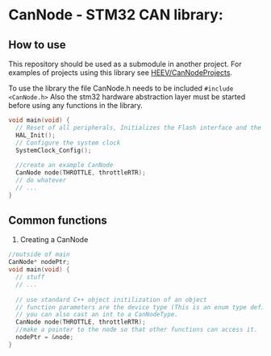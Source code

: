 # CanNode - STM32 CAN library:

## How to use
This repository should be used as a submodule in another project. For examples of projects using this library see 
[HEEV/CanNodeProjects](https://github.com/HEEV/CanNodeProjects). 

To use the library the file CanNode.h needs to be included `#include <CanNode.h>` Also the stm32 hardware abstraction layer
must be started before using any functions in the library. 

```cpp
void main(void) {
  // Reset of all peripherals, Initializes the Flash interface and the Systick.                   
  HAL_Init();                                                                                     
  // Configure the system clock                                                                   
  SystemClock_Config();  
  
  //create an example CanNode
  CanNode node(THROTTLE, throttleRTR);
  // do whatever
  // ...
}
```
## Common functions
1) Creating a CanNode
```cpp
//outside of main
CanNode* nodePtr;
void main(void) {
  // stuff
  // ...
  
  // use standard C++ object initilization of an object
  // function parameters are the device type (This is an enum type defined in CanTypes.h)
  // you can also cast an int to a CanNodeType.
  CanNode node(THROTTLE, throttleRTR);
  //make a pointer to the node so that other functions can access it.
  nodePtr = &node;
}
```
